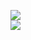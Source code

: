 [![](https://img.shields.io/badge/Made%20With-Github%20Spray-lightgrey.svg?style=for-the-badge&logo=github)](https://github.com/Annihil/github-spray#1070)  
[![](https://i.imgur.com/2DrTn0Z.gif)](https://github.com/Annihil/github-spray)